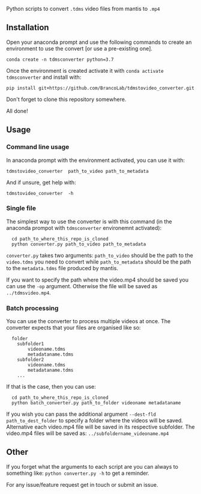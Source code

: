 Python scripts to convert `.tdms` video files from mantis to `.mp4`

## Installation
Open your anaconda prompt and use the following commands to create an environment to use the convert [or use a pre-existing one].
```
conda create -n tdmsconverter python=3.7
```
Once the environment is created activate it with `conda activate tdmsconverter` and install with:
```
pip install git+https://github.com/BrancoLab/tdmstovideo_converter.git
```

Don't forget to clone this repository somewhere. 

All done!

## Usage
### Command line usage
In anaconda prompt with the environment activated, you can use it with: 
```
tdmstovideo_converter  path_to_video path_to_metadata
```

And if unsure, get help with:
```
tdmstovideo_converter  -h
```


### Single file
The simplest way to use the converter is with this command (in the anaconda prompot with `tdmsconverter` environemnt activated):
```
  cd path_to_where_this_repo_is_cloned
  python converter.py path_to_video path_to_metadata
```

`converter.py` takes two arguments: `path_to_video` should be the path to the `video.tdms` you need to convert while
`path_to_metadata` should be the path to the `metadata.tdms` file produced by mantis. 

If you want to specify the path where the video.mp4 should be saved you can use the `-op` argument. Otherwise the file will be saved as `../tdmsvideo.mp4`.

### Batch processing
You can use the converter to process multiple videos at once. 
The converter expects that your files are organised like so:
```
  folder
    subfolder1
        videoname.tdms
        metadataname.tdms
    subfolder2
        videoname.tdms
        metadataname.tdms
    ...
  ```
  
If that is the case, then you can use:
```
  cd path_to_where_this_repo_is_cloned
  python batch_converter.py path_to_folder videoname metadataname
```

If you wish you can pass the additional argument `--dest-fld path_to_dest_folder` to specify a folder where the videos will be saved. Alternative each video.mp4 file will be saved in its respective subfolder. The video.mp4 files will be saved as: `../subfoldername_videoname.mp4`


## Other
If you forget what the arguments to each script are you can always to something like:
`python converter.py -h` to get a reminder. 

For any issue/feature request get in touch or submit an issue. 




  
